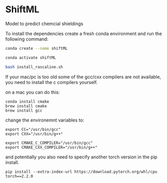 # ShiftML
Model to predict chemcial shieldings

To install the dependencies create a fresh conda environment and run the following command:

```bash
conda create --name shiftML

conda activate shiftML

bash install_rascaline.sh
```

If your mac/pc is too old some of the gcc/cxx compilers are not available, you need to install the c compilers yourself.

on a mac you can do this:
```
conda install cmake
brew install cmake
brew install gcc
```
change the environemnt variables to:

```
export CC="/usr/bin/gcc"
export CXX="/usr/bin/g++"

export CMAKE_C_COMPILER="/usr/bin/gcc"
export CMAKE_CXX_COMPILER="/usr/bin/g++"
```

and potentially you also need to specify another torch version in the pip install.

```
pip install --extra-index-url https://download.pytorch.org/whl/cpu torch==2.2.0
```

